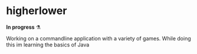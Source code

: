 # higherlower

**In progress**  :alembic:

Working on a commandline application with a variety of games. While doing this im learning the basics of Java